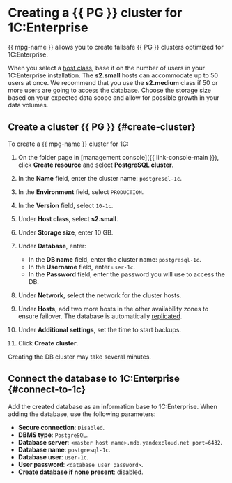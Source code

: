 # Creating a {{ PG }} cluster for 1C:Enterprise

{{ mpg-name }} allows you to create failsafe {{ PG }} clusters optimized for 1C:Enterprise.

When you select a [host class](../concepts/instance-types.md), base it on the number of users in your 1C:Enterprise installation. The **s2.small** hosts can accommodate up to 50 users at once. We recommend that you use the **s2.medium** class if 50 or more users are going to access the database. Choose the storage size based on your expected data scope and allow for possible growth in your data volumes.

## Create a cluster {{ PG }} {#create-cluster}

To create a {{ mpg-name }} cluster for 1C:

1. On the folder page in [management console]({{ link-console-main }}), click **Create resource** and select **PostgreSQL cluster**.

1. In the **Name** field, enter the cluster name: `postgresql-1c`.

1. In the **Environment** field, select `PRODUCTION`.

1. In the **Version** field, select `10-1c`.

1. Under **Host class**, select **s2.small**.

1. Under **Storage size**, enter 10 GB.

1. Under **Database**, enter:
    - In the **DB name** field, enter the cluster name: `postgresql-1c`.
    - In the **Username** field, enter `user-1c`.
    - In the **Password** field, enter the password you will use to access the DB.

1. Under **Network**, select the network for the cluster hosts.

1. Under **Hosts**, add two more hosts in the other availability zones to ensure failover. The database is automatically [replicated](../concepts/replication.md).

1. Under **Additional settings**, set the time to start backups.

1. Click **Create cluster**.

Creating the DB cluster may take several minutes.

## Connect the database to 1C:Enterprise {#connect-to-1c}

Add the created database as an information base to 1C:Enterprise. When adding the database, use the following parameters:

* **Secure connection**: `Disabled`.
* **DBMS type**: `PostgreSQL`.
* **Database server**: `<master host name>.mdb.yandexcloud.net port=6432`.
* **Database name**: `postgresql-1c`.
* **Database user**: `user-1c`.
* **User password**: `<database user password>`.
* **Create database if none present**: disabled.

